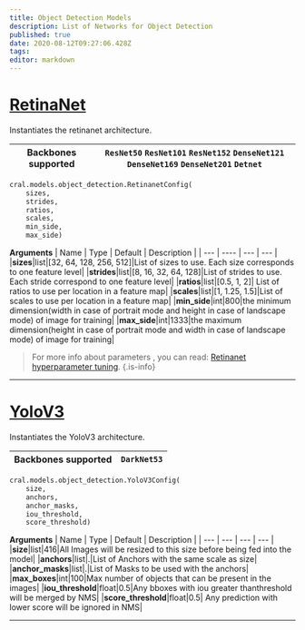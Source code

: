 ```yaml
---
title: Object Detection Models
description: List of Networks for Object Detection
published: true
date: 2020-08-12T09:27:06.428Z
tags: 
editor: markdown
---
```


# [RetinaNet](https://arxiv.org/abs/1708.02002)
Instantiates the retinanet architecture. 

| Backbones supported | `ResNet50` `ResNet101` `ResNet152` `DenseNet121` `DenseNet169` `DenseNet201` `Detnet`|
| -- | --| 


```py
cral.models.object_detection.RetinanetConfig(
    sizes, 
    strides, 
    ratios, 
    scales, 
    min_side, 
    max_side)
```
**Arguments**
| Name                  | Type        | Default     | Description                            |
| --- | ---- | --- | --- |
|**sizes**|list|[32, 64, 128, 256, 512]|List of sizes to use. Each size corresponds to one feature level|
|**strides**|list|[8, 16, 32, 64, 128]|List of strides to use. Each stride correspond to one feature level|
|**ratios**|list|[0.5, 1, 2]| List of ratios to use per location in a feature map|
|**scales**|list|[1, 1.25, 1.5]|List of scales to use per location in a feature map|
|**min_side**|int|800|the minimum dimension(width in case of portrait mode and height in case of landscape mode) of image for training|
|**max_side**|int|1333|the maximum dimension(height in case of portrait mode and width in case of landscape mode) of image for training|

> For more info about parameters , you can read: [Retinanet hyperparameter tuning](https://blog.segmind.com/an-introduction-to-retinanet-and-how-we-make-it-easier-to-use/).
{.is-info}
---

# [YoloV3](https://pjreddie.com/media/files/papers/YOLOv3.pdf)
Instantiates the YoloV3 architecture. 

| Backbones supported | `DarkNet53` |
| -- | --| 

```py
cral.models.object_detection.YoloV3Config(
    size, 
    anchors, 
    anchor_masks, 
    iou_threshold, 
    score_threshold)
```
**Arguments**
| Name                  | Type        | Default     | Description                            |
| --- | --- | --- | --- |
|**size**|list|416|All Images will be resized to this size before being fed into the model|
|**anchors**|list|.|List of Anchors with the same scale as size|
|**anchor_masks**|list|.|List of Masks to be used with the anchors|
|**max_boxes**|int|100|Max number of objects that can be present in the images|
|**iou_threshold**|float|0.5|Any bboxes with iou greater thanthreshold will be merged by NMS|
|**score_threshold**|float|0.5| Any prediction with lower score will be ignored in NMS|

---
